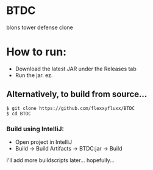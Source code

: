 # BTDC
blons tower defense clone

# How to run:
- Download the latest JAR under the Releases tab
- Run the jar. ez.

## Alternatively, to build from source...
```
$ git clone https://github.com/flexxyfluxx/BTDC
$ cd BTDC
```

### Build using IntelliJ:
- Open project in IntelliJ
- Build -> Build Artifacts -> BTDC:jar -> Build

I'll add more buildscripts later... hopefully...
